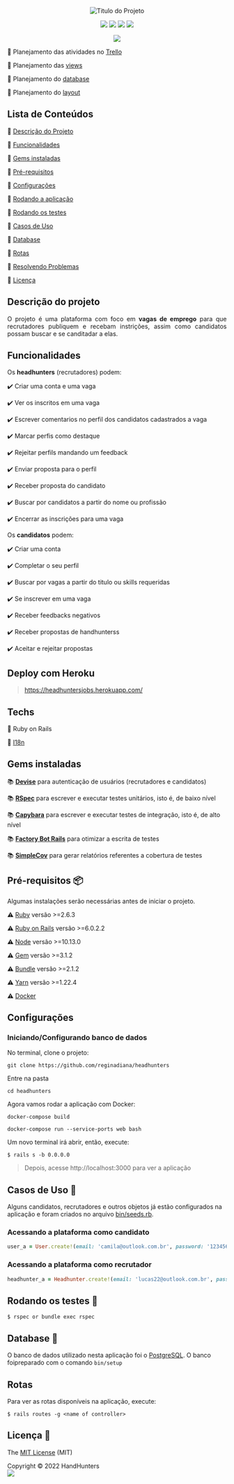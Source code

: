 <p align="center">
  <img src="https://user-images.githubusercontent.com/46378210/81453266-7ccdbc80-915f-11ea-9b07-fdfb166e60bd.png" alt="Titulo do Projeto"/>
</p>

<p align="center">
  <img src="https://img.shields.io/apm/l/vim-mode?color=green&label=license&logo=license&logoColor=green&style=for-the-badge"/>
  <img src="http://img.shields.io/static/v1?label=Ruby&message=2.6.3&color=red&style=for-the-badge&logo=ruby"/>
  <img src="http://img.shields.io/static/v1?label=Ruby%20On%20Rails%20&message=6.0.2.2&color=red&style=for-the-badge&logo=ruby"/>
  <img src="http://img.shields.io/static/v1?label=TESTES&message=%3E200&color=GREEN&style=for-the-badge"/>
</p>

<p align="center">
  <img src="http://img.shields.io/static/v1?label=STATUS&message=Aplicando Melhorias&color=Yellow&style=for-the-badge"/>
</p>

:memo: Planejamento das atividades no [Trello](https://trello.com/b/sdJc3alw/tarefas-headhunters-treina-dev) 

:memo: Planejamento das [views](https://github.com/reginadiana/headhunters/blob/master/views.md)

:memo: Planejamento do [database](https://github.com/reginadiana/headhunters/blob/master/database.md)

:memo: Planejamento do [layout](https://github.com/reginadiana/headhunters/blob/master/layout.md)

## Lista de Conteúdos

:small_orange_diamond: [Descrição do Projeto](#descrição-do-projeto)

:small_orange_diamond: [Funcionalidades](#funcionalidades)

:small_orange_diamond: [Gems instaladas](#gems-instaladas)

:small_orange_diamond: [Pré-requisitos](#pré-requisitos-package)

:small_orange_diamond: [Configurações](#configurações)

:small_orange_diamond: [Rodando a aplicação](#rodando-a-aplicação-arrow_forward)

:small_orange_diamond: [Rodando os testes](#rodando-os-testes-memo)

:small_orange_diamond: [Casos de Uso](#casos-de-uso-busts_in_silhouette)

:small_orange_diamond: [Database](#database-floppy_disk)

:small_orange_diamond: [Rotas](#rotas)

:small_orange_diamond: [Resolvendo Problemas](#resolvendo-problemas-exclamation)

:small_orange_diamond: [Licença](#licença-trident)

## Descrição do projeto 

<p align="justify">
  O projeto é uma plataforma com foco em <strong>vagas de emprego</strong> para que recrutadores publiquem e recebam instrições, assim como candidatos possam buscar e se canditadar a elas.
</p>

## Funcionalidades

Os **headhunters** (recrutadores) podem: 

:heavy_check_mark: Criar uma conta e uma vaga

:heavy_check_mark: Ver os inscritos em uma vaga

:heavy_check_mark: Escrever comentarios no perfil dos candidatos cadastrados a vaga  

:heavy_check_mark: Marcar perfis como destaque

:heavy_check_mark: Rejeitar perfils mandando um feedback

:heavy_check_mark: Enviar proposta para o perfil

:heavy_check_mark: Receber proposta do candidato 

:heavy_check_mark: Buscar por candidatos a partir do nome ou profissão

:heavy_check_mark: Encerrar as inscrições para uma vaga

Os **candidatos** podem: 

:heavy_check_mark: Criar uma conta 

:heavy_check_mark: Completar o seu perfil

:heavy_check_mark: Buscar por vagas a partir do titulo ou skills requeridas 

:heavy_check_mark: Se inscrever em uma vaga

:heavy_check_mark: Receber feedbacks negativos

:heavy_check_mark: Receber propostas de handhunterss

:heavy_check_mark: Aceitar e rejeitar propostas

## Deploy com Heroku 

> https://headhuntersjobs.herokuapp.com/

## Techs

:bookmark: Ruby on Rails

:bookmark: [I18n](https://guides.rubyonrails.org/i18n.html) 

## Gems instaladas

:books: [**Devise**](https://github.com/heartcombo/devise) para autenticação de usuários (recrutadores e candidatos)

:books: [**RSpec**](https://github.com/rspec/rspec-rails) para escrever e executar testes unitários, isto é, de baixo nível 

:books: [**Capybara**](https://github.com/teamcapybara/capybara) para escrever e executar testes de integração, isto é, de alto nível

:books: [**Factory Bot Rails**](https://github.com/thoughtbot/factory_bot_rails) para otimizar a escrita de testes

:books: [**SimpleCov**](https://github.com/colszowka/simplecov) para  gerar relatórios referentes a cobertura de testes

## Pré-requisitos :package:

Algumas instalações serão necessárias antes de iniciar o projeto. 

:warning: [Ruby](https://www.ruby-lang.org/pt/documentation/installation/) versão >=2.6.3

:warning: [Ruby on Rails](https://guides.rubyonrails.org/getting_started.html) versão >=6.0.2.2

:warning: [Node](https://nodejs.org/en/download/) versão >=10.13.0

:warning: [Gem](https://rubygems.org/pages/download?locale=pt-BR) versão >=3.1.2

:warning: [Bundle](https://bundler.io/man/bundle-install.1.html) versão >=2.1.2

:warning: [Yarn](https://classic.yarnpkg.com/pt-BR/docs/install/#windows-stable) versão >=1.22.4 

:warning: [Docker](https://docs.docker.com/engine/install/ubuntu/)

## Configurações

### Iniciando/Configurando banco de dados

No terminal, clone o projeto: 

```
git clone https://github.com/reginadiana/headhunters
```
Entre na pasta
```
cd headhunters
```

Agora vamos rodar a aplicação com Docker:

`docker-compose build`

`docker-compose run --service-ports web bash`

Um novo terminal irá abrir, então, execute:

```
$ rails s -b 0.0.0.0
```

> Depois, acesse http://localhost:3000 para ver a aplicação

## Casos de Uso :busts_in_silhouette:

Alguns candidatos, recrutadores e outros objetos já estão configurados na aplicação e foram criados no arquivo [bin/seeds.rb](https://github.com/reginadiana/headhunters/blob/master/db/seeds.rb).

### Acessando a plataforma como candidato 

```ruby 
user_a = User.create!(email: 'camila@outlook.com.br', password: '123456')
```

### Acessando a plataforma como recrutador
```ruby 
headhunter_a = Headhunter.create!(email: 'lucas22@outlook.com.br', password: '111111')
```

## Rodando os testes :memo:

```
$ rspec or bundle exec rspec
```

## Database :floppy_disk:

O banco de dados utilizado nesta aplicação foi o [PostgreSQL](https://guides.rubyonrails.org/active_record_postgresql.html). O banco foipreparado com o comando ``` bin/setup ```

## Rotas

Para ver as rotas disponíveis na aplicação, execute: 

```
$ rails routes -g <name of controller>
```
## Licença :trident:

The [MIT License](https://github.com/reginadiana/headhunters/blob/master/LICENSE) (MIT)

Copyright :copyright: 2022 HandHunters
<br/>
<img src="https://badges.frapsoft.com/os/v1/open-source.svg?v=102"/>
